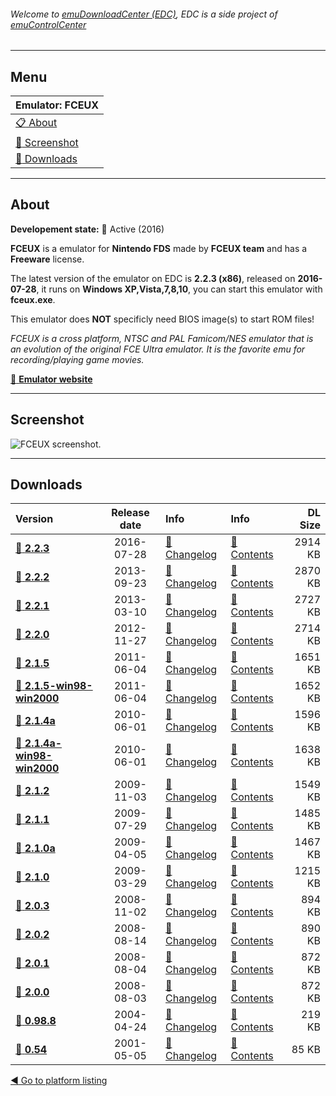 ###### Welcome to [emuDownloadCenter (EDC)](https://github.com/PhoenixInteractiveNL/emuDownloadCenter/wiki/), EDC is a side project of [emuControlCenter](https://github.com/PhoenixInteractiveNL/emuControlCenter/wiki/)
***
## Menu
| **Emulator: FCEUX** |
|:---------|
| [:clipboard: About](#about) |
| [:sunrise: Screenshot](#screen) |
| [:floppy_disk: Downloads](#downloads) |
***
## About
**Developement state:** :large_blue_circle: Active (2016)

**FCEUX** is a emulator for **Nintendo FDS** made by **FCEUX team** and has a **Freeware** license.

The latest version of the emulator on EDC is **2.2.3 (x86)**, released on **2016-07-28**, it runs on **Windows XP,Vista,7,8,10**, you can start this emulator with **fceux.exe**.

This emulator does **NOT** specificly need BIOS image(s) to start ROM files!

_FCEUX is a cross platform, NTSC and PAL Famicom/NES emulator that is an evolution of the original FCE Ultra emulator. It is the favorite emu for recording/playing game movies._

[:link: **Emulator website**](http://www.fceux.com/web/home.html)
***
## Screenshot
![](https://raw.githubusercontent.com/PhoenixInteractiveNL/emuDownloadCenter/master/hooks/fceux/emulator_screen_01.jpg "FCEUX screenshot.")
***
## Downloads
| Version  | Release date  | Info       | Info       | DL Size    |
|:---------|:-------------:|:-----------|:-----------|-----------:|
| [:floppy_disk: **2.2.3**](https://github.com/PhoenixInteractiveNL/edc-repo0001/raw/master/fceux/2.2.3.7z) | 2016-07-28 | [:page_facing_up: Changelog](https://github.com/PhoenixInteractiveNL/edc-repo0001/blob/master/fceux/2.2.3_changelog.txt) | [:mag_right: Contents](https://github.com/PhoenixInteractiveNL/edc-repo0001/blob/master/fceux/2.2.3_contents.txt) | 2914 KB |
| [:floppy_disk: **2.2.2**](https://github.com/PhoenixInteractiveNL/edc-repo0001/raw/master/fceux/2.2.2.7z) | 2013-09-23 | [:page_facing_up: Changelog](https://github.com/PhoenixInteractiveNL/edc-repo0001/blob/master/fceux/2.2.2_changelog.txt) | [:mag_right: Contents](https://github.com/PhoenixInteractiveNL/edc-repo0001/blob/master/fceux/2.2.2_contents.txt) | 2870 KB |
| [:floppy_disk: **2.2.1**](https://github.com/PhoenixInteractiveNL/edc-repo0001/raw/master/fceux/2.2.1.7z) | 2013-03-10 | [:page_facing_up: Changelog](https://github.com/PhoenixInteractiveNL/edc-repo0001/blob/master/fceux/2.2.1_changelog.txt) | [:mag_right: Contents](https://github.com/PhoenixInteractiveNL/edc-repo0001/blob/master/fceux/2.2.1_contents.txt) | 2727 KB |
| [:floppy_disk: **2.2.0**](https://github.com/PhoenixInteractiveNL/edc-repo0001/raw/master/fceux/2.2.0.7z) | 2012-11-27 | [:page_facing_up: Changelog](https://github.com/PhoenixInteractiveNL/edc-repo0001/blob/master/fceux/2.2.0_changelog.txt) | [:mag_right: Contents](https://github.com/PhoenixInteractiveNL/edc-repo0001/blob/master/fceux/2.2.0_contents.txt) | 2714 KB |
| [:floppy_disk: **2.1.5**](https://github.com/PhoenixInteractiveNL/edc-repo0001/raw/master/fceux/2.1.5.7z) | 2011-06-04 | [:page_facing_up: Changelog](https://github.com/PhoenixInteractiveNL/edc-repo0001/blob/master/fceux/2.1.5_changelog.txt) | [:mag_right: Contents](https://github.com/PhoenixInteractiveNL/edc-repo0001/blob/master/fceux/2.1.5_contents.txt) | 1651 KB |
| [:floppy_disk: **2.1.5-win98-win2000**](https://github.com/PhoenixInteractiveNL/edc-repo0001/raw/master/fceux/2.1.5-win98-win2000.7z) | 2011-06-04 | [:page_facing_up: Changelog](https://github.com/PhoenixInteractiveNL/edc-repo0001/blob/master/fceux/2.1.5-win98-win2000_changelog.txt) | [:mag_right: Contents](https://github.com/PhoenixInteractiveNL/edc-repo0001/blob/master/fceux/2.1.5-win98-win2000_contents.txt) | 1652 KB |
| [:floppy_disk: **2.1.4a**](https://github.com/PhoenixInteractiveNL/edc-repo0001/raw/master/fceux/2.1.4a.7z) | 2010-06-01 | [:page_facing_up: Changelog](https://github.com/PhoenixInteractiveNL/edc-repo0001/blob/master/fceux/2.1.4a_changelog.txt) | [:mag_right: Contents](https://github.com/PhoenixInteractiveNL/edc-repo0001/blob/master/fceux/2.1.4a_contents.txt) | 1596 KB |
| [:floppy_disk: **2.1.4a-win98-win2000**](https://github.com/PhoenixInteractiveNL/edc-repo0001/raw/master/fceux/2.1.4a-win98-win2000.7z) | 2010-06-01 | [:page_facing_up: Changelog](https://github.com/PhoenixInteractiveNL/edc-repo0001/blob/master/fceux/2.1.4a-win98-win2000_changelog.txt) | [:mag_right: Contents](https://github.com/PhoenixInteractiveNL/edc-repo0001/blob/master/fceux/2.1.4a-win98-win2000_contents.txt) | 1638 KB |
| [:floppy_disk: **2.1.2**](https://github.com/PhoenixInteractiveNL/edc-repo0001/raw/master/fceux/2.1.2.7z) | 2009-11-03 | [:page_facing_up: Changelog](https://github.com/PhoenixInteractiveNL/edc-repo0001/blob/master/fceux/2.1.2_changelog.txt) | [:mag_right: Contents](https://github.com/PhoenixInteractiveNL/edc-repo0001/blob/master/fceux/2.1.2_contents.txt) | 1549 KB |
| [:floppy_disk: **2.1.1**](https://github.com/PhoenixInteractiveNL/edc-repo0001/raw/master/fceux/2.1.1.7z) | 2009-07-29 | [:page_facing_up: Changelog](https://github.com/PhoenixInteractiveNL/edc-repo0001/blob/master/fceux/2.1.1_changelog.txt) | [:mag_right: Contents](https://github.com/PhoenixInteractiveNL/edc-repo0001/blob/master/fceux/2.1.1_contents.txt) | 1485 KB |
| [:floppy_disk: **2.1.0a**](https://github.com/PhoenixInteractiveNL/edc-repo0001/raw/master/fceux/2.1.0a.7z) | 2009-04-05 | [:page_facing_up: Changelog](https://github.com/PhoenixInteractiveNL/edc-repo0001/blob/master/fceux/2.1.0a_changelog.txt) | [:mag_right: Contents](https://github.com/PhoenixInteractiveNL/edc-repo0001/blob/master/fceux/2.1.0a_contents.txt) | 1467 KB |
| [:floppy_disk: **2.1.0**](https://github.com/PhoenixInteractiveNL/edc-repo0001/raw/master/fceux/2.1.0.7z) | 2009-03-29 | [:page_facing_up: Changelog](https://github.com/PhoenixInteractiveNL/edc-repo0001/blob/master/fceux/2.1.0_changelog.txt) | [:mag_right: Contents](https://github.com/PhoenixInteractiveNL/edc-repo0001/blob/master/fceux/2.1.0_contents.txt) | 1215 KB |
| [:floppy_disk: **2.0.3**](https://github.com/PhoenixInteractiveNL/edc-repo0001/raw/master/fceux/2.0.3.7z) | 2008-11-02 | [:page_facing_up: Changelog](https://github.com/PhoenixInteractiveNL/edc-repo0001/blob/master/fceux/2.0.3_changelog.txt) | [:mag_right: Contents](https://github.com/PhoenixInteractiveNL/edc-repo0001/blob/master/fceux/2.0.3_contents.txt) | 894 KB |
| [:floppy_disk: **2.0.2**](https://github.com/PhoenixInteractiveNL/edc-repo0001/raw/master/fceux/2.0.2.7z) | 2008-08-14 | [:page_facing_up: Changelog](https://github.com/PhoenixInteractiveNL/edc-repo0001/blob/master/fceux/2.0.2_changelog.txt) | [:mag_right: Contents](https://github.com/PhoenixInteractiveNL/edc-repo0001/blob/master/fceux/2.0.2_contents.txt) | 890 KB |
| [:floppy_disk: **2.0.1**](https://github.com/PhoenixInteractiveNL/edc-repo0001/raw/master/fceux/2.0.1.7z) | 2008-08-04 | [:page_facing_up: Changelog](https://github.com/PhoenixInteractiveNL/edc-repo0001/blob/master/fceux/2.0.1_changelog.txt) | [:mag_right: Contents](https://github.com/PhoenixInteractiveNL/edc-repo0001/blob/master/fceux/2.0.1_contents.txt) | 872 KB |
| [:floppy_disk: **2.0.0**](https://github.com/PhoenixInteractiveNL/edc-repo0001/raw/master/fceux/2.0.0.7z) | 2008-08-03 | [:page_facing_up: Changelog](https://github.com/PhoenixInteractiveNL/edc-repo0001/blob/master/fceux/2.0.0_changelog.txt) | [:mag_right: Contents](https://github.com/PhoenixInteractiveNL/edc-repo0001/blob/master/fceux/2.0.0_contents.txt) | 872 KB |
| [:floppy_disk: **0.98.8**](https://github.com/PhoenixInteractiveNL/edc-repo0001/raw/master/fceux/0.98.8.7z) | 2004-04-24 | [:page_facing_up: Changelog](https://github.com/PhoenixInteractiveNL/edc-repo0001/blob/master/fceux/0.98.8_changelog.txt) | [:mag_right: Contents](https://github.com/PhoenixInteractiveNL/edc-repo0001/blob/master/fceux/0.98.8_contents.txt) | 219 KB |
| [:floppy_disk: **0.54**](https://github.com/PhoenixInteractiveNL/edc-repo0001/raw/master/fceux/0.54.7z) | 2001-05-05 | [:page_facing_up: Changelog](https://github.com/PhoenixInteractiveNL/edc-repo0001/blob/master/fceux/0.54_changelog.txt) | [:mag_right: Contents](https://github.com/PhoenixInteractiveNL/edc-repo0001/blob/master/fceux/0.54_contents.txt) | 85 KB |

[:arrow_backward: Go to platform listing](https://github.com/PhoenixInteractiveNL/emuDownloadCenter/wiki/EDC-Platform-List)
